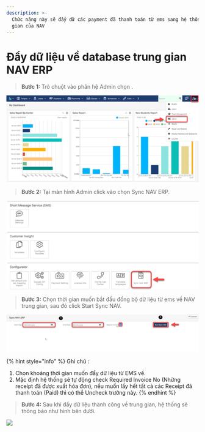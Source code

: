 ```yaml
---
description: >-
  Chức năng này sẽ đẩy dữ các payment đã thanh toán từ ems sang hệ thống trung
  gian của NAV
---
```


# Đẩy dữ liệu về database trung gian NAV ERP

> **Bước 1:** Trỏ chuột vào phân hệ Admin chọn .

![](<../.gitbook/assets/1 (4).png>)

> **Bước 2:** Tại màn hình Admin click vào chọn Sync NAV ERP.

![](<../.gitbook/assets/2 (3).png>)

> **Bước 3:** Chọn thời gian muốn bắt đầu đồng bộ dữ liệu từ ems về NAV trung gian, sau đó click Start Sync NAV.

![](<../.gitbook/assets/3 (4).png>)

{% hint style="info" %}
Ghi chú :

1. Chọn khoảng thời gian muốn đẩy dữ liệu từ EMS về.
2. Mặc định hệ thống sẽ tự động check Required Invoice No (Những receipt đã được xuất hóa đơn), nếu muốn lấy hết tất cả các Receipt đã thanh toán (Paid) thì có thể Uncheck trường này.
{% endhint %}

> **Bước 4:** Sau khi đẩy dữ liệu thành công về trung gian, hệ thống sẽ thông báo như hình bên dưới.

![](../.gitbook/assets/photo\_2021-01-28\_13-09-02.jpg)
